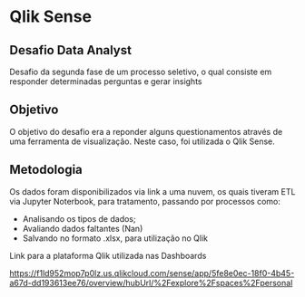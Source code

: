 # Qlik Sense
## Desafio Data Analyst
Desafio da segunda fase de um processo seletivo, o qual consiste em responder determinadas perguntas e gerar insights

## Objetivo
O objetivo do desafio era a reponder alguns questionamentos através de uma ferramenta de visualização. Neste caso, foi utilizada o Qlik Sense.

## Metodologia
Os dados foram disponibilizados via link a uma nuvem, os quais tiveram ETL via Jupyter Noterbook, para tratamento, passando por processos como:
* Analisando os tipos de dados;
* Avaliando dados faltantes (Nan)
* Salvando no formato .xlsx, para utilização no Qlik

Link para a plataforma Qlik utilizada nas Dashboards

https://f1ld952mop7p0lz.us.qlikcloud.com/sense/app/5fe8e0ec-18f0-4b45-a67d-dd193613ee76/overview/hubUrl/%2Fexplore%2Fspaces%2Fpersonal
